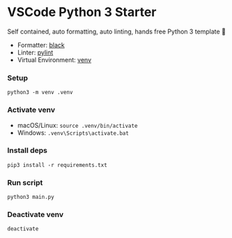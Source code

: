 # VSCode Python 3 Starter

Self contained, auto formatting, auto linting, hands free Python 3 template :tada:

- Formatter: [black](https://black.readthedocs.io/en/stable/)
- Linter: [pylint](https://www.pylint.org/)
- Virtual Environment: [venv](https://docs.python.org/3/library/venv.html)

### Setup

`python3 -m venv .venv`

### Activate venv

- macOS/Linux: `source .venv/bin/activate`
- Windows: `.venv\Scripts\activate.bat`

### Install deps

`pip3 install -r requirements.txt`

### Run script

`python3 main.py`

### Deactivate venv

`deactivate`
